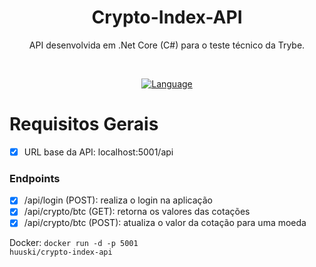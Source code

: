 
<h1 align="center">Crypto-Index-API</h1>

<div align="center">
  <p> API desenvolvida em .Net Core (C#) para o teste técnico da Trybe. </p>
</div>

<br />

<div align="center">
   
  [![Language](https://img.shields.io/badge/.NET%20Core-3.1-blue)]()
</div>

# Requisitos Gerais

- [X] URL base da API: localhost:5001/api 

### Endpoints
- [x] /api/login (POST): realiza o login na aplicação
- [x] /api/crypto/btc (GET): retorna os valores das cotações
- [X] /api/crypto/btc (POST): atualiza o valor da cotação para uma moeda

Docker: <code>docker run -d -p 5001 huuski/crypto-index-api</code>

